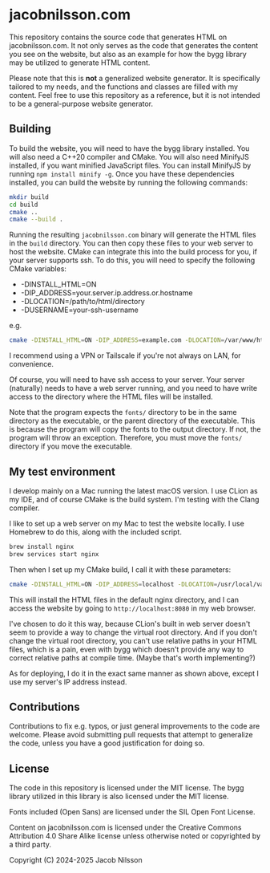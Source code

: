 # jacobnilsson.com

This repository contains the source code that generates HTML
on jacobnilsson.com. It not only serves as the code that generates
the content you see on the website, but also as an example for how the
bygg library may be utilized to generate HTML content.

Please note that this is **not** a generalized website generator. It is
specifically tailored to my needs, and the functions and classes are filled
with my content. Feel free to use this repository as a reference, but it is
not intended to be a general-purpose website generator.

## Building

To build the website, you will need to have the bygg library installed.
You will also need a C++20 compiler and CMake. You will also need MinifyJS
installed, if you want minified JavaScript files. You can install MinifyJS
by running `npm install minify -g`.
Once you have these dependencies installed, you can build the website by running 
the following commands:

```bash
mkdir build
cd build
cmake ..
cmake --build .
```

Running the resulting `jacobnilsson.com` binary will generate the HTML files in 
the `build` directory. You can then copy these files to your web server to host 
the website. CMake can integrate this into the build process for you, if your 
server supports ssh. To do this, you will need to specify the following CMake variables:

- -DINSTALL_HTML=ON
- -DIP_ADDRESS=your.server.ip.address.or.hostname
- -DLOCATION=/path/to/html/directory
- -DUSERNAME=your-ssh-username

e.g. 

```bash
cmake -DINSTALL_HTML=ON -DIP_ADDRESS=example.com -DLOCATION=/var/www/html -DUSERNAME=jacob ..
```

I recommend using a VPN or Tailscale if you're not always on LAN, for convenience.

Of course, you will need to have ssh access to your server. Your server (naturally)
needs to have a web server running, and you need to have write access to the directory
where the HTML files will be installed.

Note that the program expects the `fonts/` directory to be in the same directory as the
executable, or the parent directory of the executable. This is because the program
will copy the fonts to the output directory. If not, the program will throw an exception.
Therefore, you must move the `fonts/` directory if you move the executable.

## My test environment

I develop mainly on a Mac running the latest macOS version. I use CLion as my IDE, and
of course CMake is the build system. I'm testing with the Clang compiler.

I like to set up a web server on my Mac to test the website locally. I use Homebrew
to do this, along with the included script.

```bash
brew install nginx
brew services start nginx
```

Then when I set up my CMake build, I call it with these parameters:

```bash
cmake -DINSTALL_HTML=ON -DIP_ADDRESS=localhost -DLOCATION=/usr/local/var/www -DUSERNAME=jacob ..
```

This will install the HTML files in the default nginx directory, and I can access the
website by going to `http://localhost:8080` in my web browser.

I've chosen to do it this way, because CLion's built in web server doesn't seem to provide a way
to change the virtual root directory. And if you don't change the virtual root directory, you
can't use relative paths in your HTML files, which is a pain, even with bygg which doesn't
provide any way to correct relative paths at compile time. (Maybe that's worth implementing?)

As for deploying, I do it in the exact same manner as shown above, except I use my server's IP
address instead.

## Contributions

Contributions to fix e.g. typos, or just general improvements to the code are welcome.
Please avoid submitting pull requests that attempt to generalize the code, unless
you have a good justification for doing so.

## License

The code in this repository is licensed under the MIT license. The bygg library utilized
in this library is also licensed under the MIT license. 

Fonts included (Open Sans) are  licensed under the SIL Open Font License.

Content on jacobnilsson.com is licensed under the Creative Commons Attribution 4.0 Share Alike license
unless otherwise noted or copyrighted by a third party.

Copyright (C) 2024-2025 Jacob Nilsson